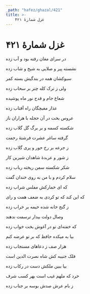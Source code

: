 ```yaml
---
_path: "hafez/ghazal/421"
title: >-
    غزل شمارهٔ ۴۲۱
---
```

# غزل شمارهٔ ۴۲۱

<div class="b" id="bn1"><div class="m1"><p>در سرای مغان رفته بود و آب زده</p></div>
<div class="m2"><p>نشسته پیر و صلایی به شیخ و شاب زده</p></div></div>
<div class="b" id="bn2"><div class="m1"><p>سبوکشان همه در بندگیش بسته کمر</p></div>
<div class="m2"><p>ولی ز ترک کله چتر بر سحاب زده</p></div></div>
<div class="b" id="bn3"><div class="m1"><p>شعاع جام و قدح نور ماه پوشیده</p></div>
<div class="m2"><p>عذار مغبچگان راه آفتاب زده</p></div></div>
<div class="b" id="bn4"><div class="m1"><p>عروس بخت در آن حجله با هزاران ناز</p></div>
<div class="m2"><p>شکسته کسمه و بر برگ گل گلاب زده</p></div></div>
<div class="b" id="bn5"><div class="m1"><p>گرفته ساغر عشرت فرشتهٔ رحمت</p></div>
<div class="m2"><p>ز جرعه بر رخ حور و پری گلاب زده</p></div></div>
<div class="b" id="bn6"><div class="m1"><p>ز شور و عربدهٔ شاهدان شیرین کار</p></div>
<div class="m2"><p>شکر شکسته سمن ریخته رباب زده</p></div></div>
<div class="b" id="bn7"><div class="m1"><p>سلام کردم و با من به روی خندان گفت</p></div>
<div class="m2"><p>که ای خمارکش مفلس شراب زده</p></div></div>
<div class="b" id="bn8"><div class="m1"><p>که این کند که تو کردی به ضعف همت و رای</p></div>
<div class="m2"><p>ز گنج خانه شده خیمه بر خراب زده</p></div></div>
<div class="b" id="bn9"><div class="m1"><p>وصال دولت بیدار ترسمت ندهند</p></div>
<div class="m2"><p>که خفته‌ای تو در آغوش بخت خواب زده</p></div></div>
<div class="b" id="bn10"><div class="m1"><p>بیا به میکده حافظ که بر تو عرضه کنم</p></div>
<div class="m2"><p>هزار صف ز دعاهای مستجاب زده</p></div></div>
<div class="b" id="bn11"><div class="m1"><p>فلک جنیبه کش شاه نصرت الدین است</p></div>
<div class="m2"><p>بیا ببین ملکش دست در رکاب زده</p></div></div>
<div class="b" id="bn12"><div class="m1"><p>خرد که ملهم غیب است بهر کسب شرف</p></div>
<div class="m2"><p>ز بام عرش صدش بوسه بر جناب زده</p></div></div>
